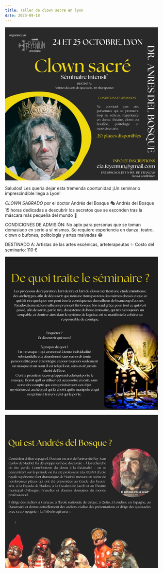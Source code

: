 ```yaml
---
title: Taller de clown secre en lyon
date: 2025-09-18
---
```


![](foto1.jpg)

Saludos! Les queria dejar esta tremenda oportunidad 
¡Un seminario imprescindible llega a Lyon!

*CLOWN SAGRADO* por el doctor Andrés del Bosque 🎭 Andrés del Bosque
15 horas dedicadas a descubrir los secretos que se esconden tras la máscara más pequeña del mundo 🔴

CONDICIONES DE ADMISIÓN:
No apto para personas que se toman demasiado en serio a sí mismas. Se requiere experiencia en danza, teatro, clown o bufones, politología y artes malvadas 😂

DESTINADO A:
Artistas de las artes escénicas, arteterapeutas
✨
Costo del seminario: 110 €

![](foto2.jpg)

![](foto3.jpg)
